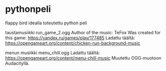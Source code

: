 # pythonpeli
flappy bird idealla toteutettu python peli



taustamusiikki run_game_2.ogg
Author of the music: TeFox
Was created for this game: https://yandex.ru/games/play/177485
Ladattu täältä:
https://opengameart.org/content/chicken-run-background-music

menun musiikki menu_chill.ogg
Ladattu täältä:
https://opengameart.org/content/menu-chill-music
Muutettu OGG-muotoon Audacityllä.